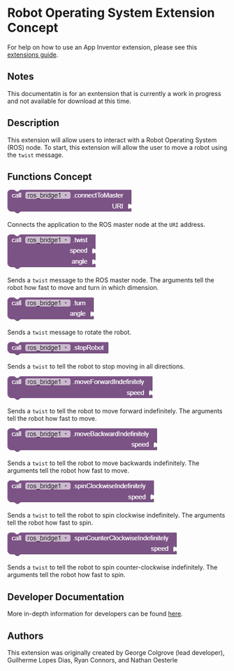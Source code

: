 # **Robot Operating System Extension Concept**

For help on how to use an App Inventor extension, please see this [extensions guide](http://ai2.appinventor.mit.edu/reference/other/extensions.html).

## Notes
This documentatin is for an exntension that is currently a work in progress and not available for download at this time.

## Description
This extension will allow users to interact with a Robot Operating System (ROS) node. To start, this extension will allow the user to move a robot using the `twist` message.

## Functions Concept
![Connect to master URI](ROSBlocks/ConnectToMasterURI.png)

Connects the application to the ROS master node at the `URI` address.

![Twist](ROSBlocks/Twist.png)

Sends a `twist` message to the ROS master node. The arguments tell the robot how fast to move and turn in which dimension.

![Turn](ROSBlocks/Turn.png)

Sends a `twist` message to rotate the robot.

![Stop](ROSBlocks/StopRobot.png)

Sends a `twist` to tell the robot to stop moving in all directions.

![Move forward indefinitely](ROSBlocks/ForwardIndefinitely.png)

Sends a `twist` to tell the robot to move forward indefinitely. The arguments tell the robot how fast to move.

![Move backwards indefinitely](ROSBlocks/BackwardsIndefinitely.png)

Sends a `twist` to tell the robot to move backwards indefinitely. The arguments tell the robot how fast to move.

![Spin Clockwise](ROSBlocks/SpinClockwise.png)

Sends a `twist` to tell the robot to spin clockwise indefinitely. The arguments tell the robot how fast to spin.

![Spin Counter-Clockwise](ROSBlocks/SpinCounterClockwise.png)

Sends a `twist` to tell the robot to spin counter-clockwise indefinitely. The arguments tell the robot how fast to spin.

## Developer Documentation

More in-depth information for developers can be found [here](https://gldias.github.io/extensions/ROS/ROS_Devel).

## Authors
This extension was originally created by George Colgrove (lead developer), Guilherme Lopes Dias, Ryan Connors, and Nathan Oesterle
